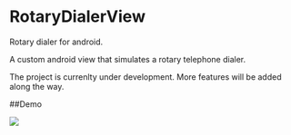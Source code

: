 # RotaryDialerView
Rotary dialer for android. 

A custom android view that simulates a rotary telephone dialer.

The project is currenlty under development. More features will be added along the way.

##Demo

![](https://github.com/vishnus1224/RotaryDialerView/blob/master/RotaryDialerDemo/demo/demo.gif)

